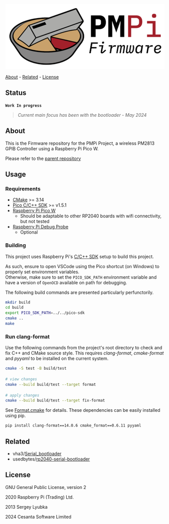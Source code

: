 <!-- PROJECT: PMPi -->
<!-- TITLE: PMPi-Firmware -->
<!-- FONT: IBM Plex -->
<!-- KEYWORDS: Controller, Raspberry Pi Pico W, Embedded, Firmware -->
<!-- LANGUAGES: C, C++, Python -->
<!-- TECHNOLOGY: Mongoose Embedded Web Server, RESTful API -->
<!-- STATUS: Work In Progress -->

![PMPi-Firmware-Logo](<Images/PMPi Firmware.png>)

[About](#about) - [Related](#related) - [License](#license)

## Status

**`Work In progress`**
> *Current main focus has been with the bootloader - May 2024*

## About
<!-- DESCRIPTION START -->
This is the Firmware repository for the PMPi Project, a wireless PM2813 GPIB Controller using a Raspberry Pi Pico W.

Please refer to the [parent repository](https://github.com/LeHuman/PMPi)
<!-- DESCRIPTION END -->

## Usage

### Requirements

- [CMake](https://cmake.org/) >= 3.14
- [Pico C/C++ SDK](https://github.com/raspberrypi/pico-sdk) >= v1.5.1
- [Raspberry Pi Pico W](https://datasheets.raspberrypi.com/picow/pico-w-product-brief.pdf)
  - Should be adaptable to other RP2040 boards with wifi connectivity, but not tested
- [Raspberry Pi Debug Probe](https://www.raspberrypi.com/products/debug-probe/)
  - Optional

### Building

This project uses Raspberry Pi's [C/C++ SDK](https://www.raspberrypi.com/documentation/microcontrollers/c_sdk.html) setup to build this project.

As such, ensure to open VSCode using the Pico shortcut (on Windows) to properly set environment variables.\
Otherwise, make sure to set the `PICO_SDK_PATH` environment variable and have a version of `OpenOCD` available on path for debugging.

The following build commands are presented particularly perfunctorily.

```sh
mkdir build
cd build
export PICO_SDK_PATH=../../pico-sdk
cmake ..
make
```

### Run clang-format

Use the following commands from the project's root directory to check and fix C++ and CMake source style.
This requires *clang-format*, *cmake-format* and *pyyaml* to be installed on the current system.

```bash
cmake -S test -B build/test

# view changes
cmake --build build/test --target format

# apply changes
cmake --build build/test --target fix-format
```

See [Format.cmake](https://github.com/TheLartians/Format.cmake) for details.
These dependencies can be easily installed using pip.

```bash
pip install clang-format==14.0.6 cmake_format==0.6.11 pyyaml
```

<!-- ### Build the documentation

The documentation is automatically built and [published](https://thelartians.github.io/ModernCppStarter) whenever a [GitHub Release](https://help.github.com/en/github/administering-a-repository/managing-releases-in-a-repository) is created.
To manually build documentation, call the following command.

```bash
cmake -S documentation -B build/doc
cmake --build build/doc --target GenerateDocs
# view the docs
open build/doc/doxygen/html/index.html
```

To build the documentation locally, you will need Doxygen, jinja2 and Pygments installed on your system. -->

## Related

- vha3/[Serial_bootloader](https://github.com/vha3/Hunter-Adams-RP2040-Demos/tree/master/Bootloaders/Serial_bootloader)
- usedbytes/[rp2040-serial-bootloader](https://github.com/usedbytes/rp2040-serial-bootloader)

## License

GNU General Public License, version 2

2020 Raspberry Pi (Trading) Ltd.

2013 Sergey Lyubka

2024 Cesanta Software Limited
